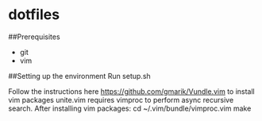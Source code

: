 dotfiles
========

##Prerequisites

* git
* vim

##Setting up the environment
Run setup.sh
     
Follow the instructions here https://github.com/gmarik/Vundle.vim to install vim packages
unite.vim requires vimproc to perform async recursive search. After installing vim packages:
cd ~/.vim/bundle/vimproc.vim
make
